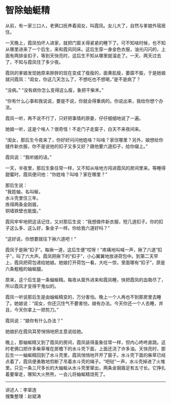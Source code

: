# 智除蚰蜓精

从前，有一家三口人，老俩口抚养着闺女，叫霞凤。女儿大了，自然与爹娘外宿居住。

一天晚上，霞凤怕坏人进家，就把门窗关得紧紧的睡下了。可不知啥时候，也不知从哪里进来了一个后生，来和霞风同床。这后生穿一身金色衣服，油光闪闪的，上面有两排金扣子，等到天快亮时，这后生不知从哪里就溜走了。一天、两天过去了，不知与霞凤住了多少夜。

霞凤的爹娘发现她原来胖胖的现在变成了瘦瘦的，面黄肌瘦，萎靡不振，于是她娘就问霞凤：“闺女，你这几天怎么了，不想吃也不想喝，”是不是病了？

“没病。”
“没有病你怎么变得这么瘦，象把干柴禾。”

“你有什么心事和我说说，要是不说，你就会得重病的。你说出来，我给你想个办法。

霞凤一听，再不说不行了，只好把事情的原委，仔仔细细地说了一遍。

她娘一听，这是个啥人？很奇怪！不走门子走窗子，白天不来夜间来。

“闺女，那后生今夜来了，你好好问问他姓啥？叫啥？家住哪里？另外，娘想给你缝件新衣服，你不是说他的扣子又多又好？跟他要六道扣子，给你缀上。”

霞凤说：“我听娘的话。”

一天，半夜里，那后生象往常一样，又不知从啥地方闯进霞风的房间里来。等睡得甜蜜时，霞凤便问他：“你姓啥？叫啥？家在哪里？”

那后生说：  
	“我姓蚰，名叫蜒，  
	水斗壳里住三年。  
	炼得两条金刚眉，  
	铜墙铁壁也能旋。”

霞风牢牢地把这话记住，又对那后生说：“我想做件新衣服，短几道扣子。你的扣子这么多、这么好，象金子一样。你给我六道好吗？”

“这好说，你想要就往下揪六道吧！”

霞凤于是揪“扣子”。每揪一道，这后生便“哎呀！”疼痛地叫喊一声，揪了六道“扣子”，叫了六大声。霞凤把揪下的“扣子”，小心翼翼地放进荷包中。到第二天早上，霞凤把荷包递给她娘。她娘打开荷包一看，大吃一惊，里面哪有“扣子”，原是六条粗粗的蚰蜒腿。

原来，这个后生是一条蚰蜒精。每夜从窗外进来和霞凤睡，快把霞凤的血吸尽了，所以霞凤才变得干鬼似的。

霞凤一听说那后生是由蚰蜒精变的，万分害怕。晚上一个人再也不到那房里去睡了。她娘说：“闺女，你还沉住气不要害怕，娘有办法。今天你还一个人去睡，并且，今天你拿上一把剪刀。”

霞凤说：“娘你有什么办法？”

她娘扒在霞凤耳旁悄悄地把主意说给她。

晚上，那蚰蜒精又到了霞凤的房间，霞凤装得虽象往常一样，但内心咚咚直跳。这时老俩口把许多柴草堆在房檐下的水斗壳下面，上面还浇了许多油。天快亮时，那后生一一蚰蜒精回到了水斗壳里，霞凤悄悄地开开了窗子。水斗壳下面的柴草已经点着了，霞凤便勇敢地剪断了吊着水斗壳的绳子。“吧哒”一声，水斗壳掉进了火堆里。只见一条三尺多长的大蚰蜒从水斗壳里窜出，两条金钢眉足有五寸长。它挣扎着要窜走，哪知大火熊熊，一会儿将蚰蜒精烧死了。

---

讲述人：李翠连  
搜集整理：赵斌涛